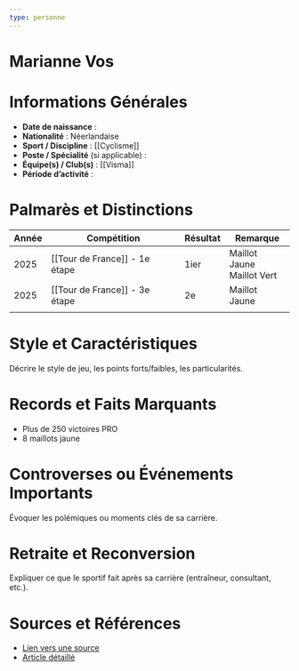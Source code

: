 ```yaml
---
type: personne
---
```


# Marianne Vos

# Informations Générales
- **Date de naissance** :  
- **Nationalité** :  Néerlandaise
- **Sport / Discipline** :  [[Cyclisme]]
- **Poste / Spécialité** (si applicable) :  
- **Équipe(s) / Club(s)** :  [[Visma]]
- **Période d’activité** :  

# Palmarès et Distinctions
| Année | Compétition                   | Résultat | Remarque                      |
| ----- | ----------------------------- | -------- | ----------------------------- |
| 2025  | [[Tour de France]] - 1e étape | 1ier     | Maillot Jaune<br>Maillot Vert |
| 2025  | [[Tour de France]] - 3e étape | 2e       | Maillot Jaune                 |
|       |                               |          |                               |

# Style et Caractéristiques
Décrire le style de jeu, les points forts/faibles, les particularités.

# Records et Faits Marquants
- Plus de 250 victoires PRO
- 8 maillots jaune

# Controverses ou Événements Importants
Évoquer les polémiques ou moments clés de sa carrière.

# Retraite et Reconversion
Expliquer ce que le sportif fait après sa carrière (entraîneur, consultant, etc.).

# Sources et Références
- [Lien vers une source](#)
- [Article détaillé](#)
